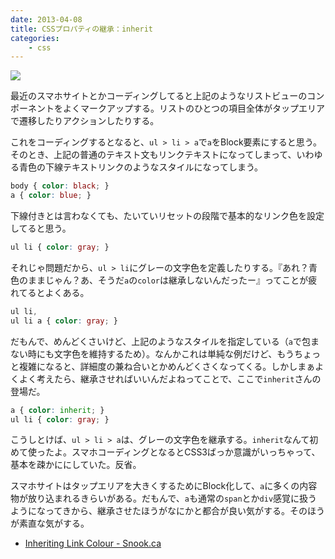 ```yaml
---
date: 2013-04-08
title: CSSプロパティの継承：inherit
categories: 
    - css
---
```


![](/static/blog/2013/04/link.png)

最近のスマホサイトとかコーディングしてると上記のようなリストビューのコンポーネントをよくマークアップする。リストのひとつの項目全体がタップエリアで遷移したりアクションしたりする。

これをコーディングするとなると、`ul > li > a`で`a`をBlock要素にすると思う。そのとき、上記の普通のテキスト文もリンクテキストになってしまって、いわゆる青色の下線テキストリンクのようなスタイルになってしまう。

```css
body { color: black; }
a { color: blue; }
```

下線付きとは言わなくても、たいていリセットの段階で基本的なリンク色を設定してると思う。

```css
ul li { color: gray; }
```

それじゃ問題だから、`ul > li`にグレーの文字色を定義したりする。『あれ？青色のままじゃん？あ、そうだ`a`の`color`は継承しないんだったー』ってことが疲れてるとよくある。

```css
ul li,
ul li a { color: gray; }
```

だもんで、めんどくさいけど、上記のようなスタイルを指定している（`a`で包まない時にも文字色を維持するため）。なんかこれは単純な例だけど、もうちょっと複雑になると、詳細度の兼ね合いとかめんどくさくなってくる。しかしまぁよくよく考えたら、継承させればいいんだよねってことで、ここで`inherit`さんの登場だ。

```css
a { color: inherit; }
ul li { color: gray; }
```

こうしとけば、`ul > li > a`は、グレーの文字色を継承する。`inherit`なんて初めて使ったよ。スマホコーディングとなるとCSS3ばっか意識がいっちゃって、基本を疎かににしていた。反省。

スマホサイトはタップエリアを大きくするためにBlock化して、`a`に多くの内容物が放り込まれるきらいがある。だもんで、`a`も通常の`span`とか`div`感覚に扱うようになってきから、継承させたほうがなにかと都合が良い気がする。そのほうが素直な気がする。

+ [Inheriting Link Colour - Snook.ca](http://snook.ca/archives/html_and_css/inheriting_link)